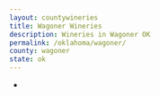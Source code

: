 ```yaml
---
layout: countywineries
title: Wagoner Wineries
description: Wineries in Wagoner OK
permalink: /oklahoma/wagoner/
county: wagoner
state: ok
---
```

-
